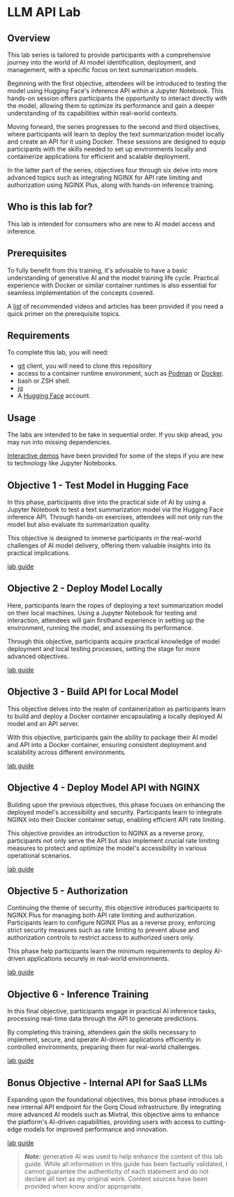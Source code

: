 # LLM API Lab

## Overview

This lab series is tailored to provide participants with a comprehensive journey into the world of AI model identification, deployment, and management, with a specific focus on text summarization models. 

Beginning with the first objective, attendees will be introduced to testing the model using Hugging Face's inference API within a Jupyter Notebook. This hands-on session offers participants the opportunity to interact directly with the model, allowing them to optimize its performance and gain a deeper understanding of its capabilities within real-world contexts.

Moving forward, the series progresses to the second and third objectives, where participants will learn to deploy the text summarization model locally and create an API for it using Docker. These sessions are designed to equip participants with the skills needed to set up environments locally and containerize applications for efficient and scalable deployment.

In the latter part of the series, objectives four through six delve into more advanced topics such as integrating NGINX for API rate limiting and authorization using NGINX Plus, along with hands-on inference training. 

## Who is this lab for?

This lab is intended for consumers who are new to AI model access and inference.

## Prerequisites

To fully benefit from this training, it's advisable to have a basic understanding of generative AI and the model training life cycle. Practical experience with Docker or similar container runtimes is also essential for seamless implementation of the concepts covered.

A [list](training_recommendations.md) of recommended videos and articles has been provided if you need a quick primer on the prerequisite topics.

## Requirements

To complete this lab, you will need:

- [git](https://git-scm.com/downloads/guis) client, you will need to clone this repository
- access to a container runtime environment, such as [Podman](https://podman.io/) or [Docker](https://docker.com).
- bash or ZSH shell.
- [jq](https://jqlang.github.io/jq/)
- A [Hugging Face](https://huggingface.co/) account.

## Usage

The labs are intended to be take in sequential order. If you skip ahead, you may run into missing dependencies.

[Interactive demos](https://app.revel.vivun.com/demos/collections/5b350f9b-a933-442f-b0f9-bba421b81b6c) have been provided for some of the steps if you are new to technology like Jupyter Notebooks.

## Objective 1 - Test Model in Hugging Face

In this phase, participants dive into the practical side of AI by using a Jupyter Notebook to test a text summarization model via the Hugging Face inference API. Through hands-on exercises, attendees will not only run the model but also evaluate its summarization quality. 

This objective is designed to immerse participants in the real-world challenges of AI model delivery, offering them valuable insights into its practical implications.

[lab guide](./objective1/README.md)

## Objective 2 - Deploy Model Locally

Here, participants learn the ropes of deploying a text summarization model on their local machines. Using a Jupyter Notebook for testing and interaction, attendees will gain firsthand experience in setting up the environment, running the model, and assessing its performance. 

Through this objective, participants acquire practical knowledge of model deployment and local testing processes, setting the stage for more advanced objectives.

[lab guide](./objective2/README.md)

## Objective 3 - Build API for Local Model

This objective delves into the realm of containerization as participants learn to build and deploy a Docker container encapsulating a locally deployed AI model and an API server.

With this objective, participants gain the ability to package their AI model and API into a Docker container, ensuring consistent deployment and scalability across different environments.

[lab guide](./objective3/README.md)

## Objective 4 - Deploy Model API with NGINX

Building upon the previous objectives, this phase focuses on enhancing the deployed model's accessibility and security. Participants learn to integrate NGINX into their Docker container setup, enabling efficient API rate limiting.

This objective provides an introduction to NGINX as a reverse proxy, participants not only serve the API but also implement crucial rate limiting measures to protect and optimize the model's accessibility in various operational scenarios.

[lab guide](./objective4/README.md)

## Objective 5 - Authorization

Continuing the theme of security, this objective introduces participants to NGINX Plus for managing both API rate limiting and authorization. Participants learn to configure NGINX Plus as a reverse proxy, enforcing strict security measures such as rate limiting to prevent abuse and authorization controls to restrict access to authorized users only. 

This phase help participants learn the minimum requirements to deploy AI-driven applications securely in real-world environments.

[lab guide](./objective5/README.md)

## Objective 6 - Inference Training

In this final objective, participants engage in practical AI inference tasks, processing real-time data through the API to generate predictions. 

By completing this training, attendees gain the skills necessary to implement, secure, and operate AI-driven applications efficiently in controlled environments, preparing them for real-world challenges.

[lab guide](./objective6/README.md)

## Bonus Objective - Internal API for SaaS LLMs

 Expanding upon the foundational objectives, this bonus phase introduces a new internal API endpoint for the Gorq Cloud infrastructure. By integrating more advanced AI models such as Mixtral, this objective aims to enhance the platform's AI-driven capabilities, providing users with access to cutting-edge models for improved performance and innovation.

[lab guide](./objective7/README.md)

>_**Note:**_ generative AI was used to help enhance the content of this lab guide.  While all information in this guide has been factually validated, I cannot guarantee the authenticity of each statement and do not declare all text as my original work.  Content sources have been provided when know and/or appropriate.

